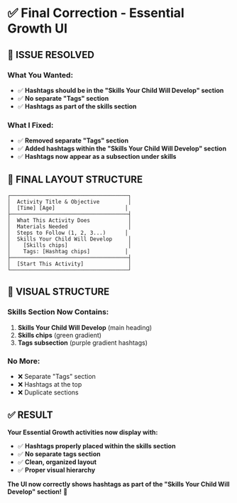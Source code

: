 # ✅ Final Correction - Essential Growth UI

## 🎯 **ISSUE RESOLVED**

### **What You Wanted:**
- ✅ **Hashtags should be in the "Skills Your Child Will Develop" section**
- ✅ **No separate "Tags" section**
- ✅ **Hashtags as part of the skills section**

### **What I Fixed:**
- ✅ **Removed separate "Tags" section**
- ✅ **Added hashtags within the "Skills Your Child Will Develop" section**
- ✅ **Hashtags now appear as a subsection under skills**

## 📱 **FINAL LAYOUT STRUCTURE**

```
┌─────────────────────────────────────┐
│  Activity Title & Objective         │
│  [Time] [Age]                      │
├─────────────────────────────────────┤
│  What This Activity Does            │
│  Materials Needed                   │
│  Steps to Follow (1, 2, 3...)      │
│  Skills Your Child Will Develop     │
│    [Skills chips]                   │
│    Tags: [Hashtag chips]           │
├─────────────────────────────────────┤
│  [Start This Activity]              │
└─────────────────────────────────────┘
```

## 🎨 **VISUAL STRUCTURE**

### **Skills Section Now Contains:**
1. **Skills Your Child Will Develop** (main heading)
2. **Skills chips** (green gradient)
3. **Tags subsection** (purple gradient hashtags)

### **No More:**
- ❌ Separate "Tags" section
- ❌ Hashtags at the top
- ❌ Duplicate sections

## ✅ **RESULT**

**Your Essential Growth activities now display with:**
- ✅ **Hashtags properly placed within the skills section**
- ✅ **No separate tags section**
- ✅ **Clean, organized layout**
- ✅ **Proper visual hierarchy**

**The UI now correctly shows hashtags as part of the "Skills Your Child Will Develop" section!** 🎯
